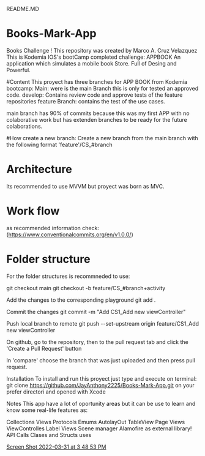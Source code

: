 README.MD
# Books-Mark-App
Books Challenge !
This repository was created by Marco A. Cruz Velazquez
This is Kodemia IOS's bootCamp completed challenge: APPBOOK
An application which simulates a mobile book Store. Full of Desing and Powerful. 

#Content
This proyect has three branches for APP BOOK from Kodemia bootcamp: 
Main: were is the main Branch this is only for tested an approved code. 
develop: Contains review code and approve tests of the feature repositories 
feature Branch: contains the test of the use cases.

main branch has 90% of commits because this was my first APP with no colaborative work but has extenden branches to be ready for the future colaborations.


#How create a new branch:
Create a new branch from the main branch with the following format 'feature'/CS_#branch

# Architecture
Its recommended to use MVVM but proyect was born as MVC.
# Work flow
as recommended information check: (https://www.conventionalcommits.org/en/v1.0.0/)

# Folder structure
For the folder structures is recommneded to use:

git checkout main git checkout -b feature/CS_#branch+activity

Add the changes to the corresponding playground
git add .

Commit the changes
git commit -m "Add CS1_Add new viewController"

Push local branch to remote
git push --set-upstream origin feature/CS1_Add new viewController

On github, go to the repository, then to the pull request tab and click the 'Create a Pull Request' button

In 'compare' choose the branch that was just uploaded and then press pull request.


Installation
To install and run this proyect just type and execute on terminal:
git clone https://github.com/JayAnthony2225/Books-Mark-App.git 
on your prefer directori and opened with Xcode


Notes
This app have a lot of oportunity areas but it can be use to learn and know some real-life features as:

Collections Views
Protocols
Emums
AutolayOut
TableView
Page Views
ViewControlles
Label Views 
Scene manager
Alamofire as external library!
API Calls 
Clases and Structs uses


[Screen Shot 2022-03-31 at 3 48 53 PM](https://user-images.githubusercontent.com/89218826/161154981-2ddaf4aa-97c3-4812-b793-c4d10b34a937.png)

